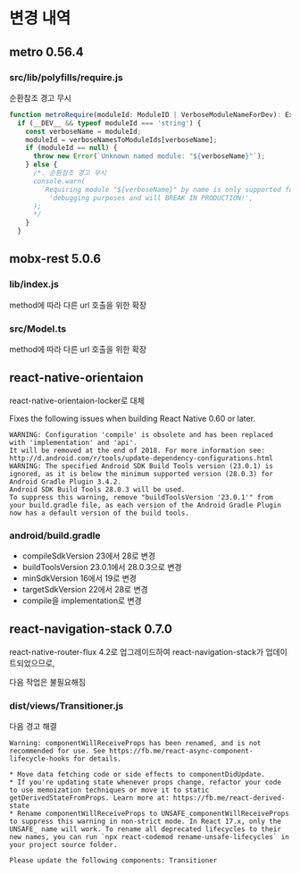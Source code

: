 # 변경 내역

## metro 0.56.4

### src/lib/polyfills/require.js

순환참조 경고 무시

```js
function metroRequire(moduleId: ModuleID | VerboseModuleNameForDev): Exports {
  if (__DEV__ && typeof moduleId === 'string') {
    const verboseName = moduleId;
    moduleId = verboseNamesToModuleIds[verboseName];
    if (moduleId == null) {
      throw new Error(`Unknown named module: "${verboseName}"`);
    } else {
      /*. 순환참조 경고 무시
      console.warn(
        `Requiring module "${verboseName}" by name is only supported for ` +
          'debugging purposes and will BREAK IN PRODUCTION!',
      );
      */
    }
  }
```

## mobx-rest 5.0.6

### lib/index.js

method에 따라 다른 url 호출을 위한 확장

### src/Model.ts

method에 따라 다른 url 호출을 위한 확장

## react-native-orientaion

react-native-orientaion-locker로 대체

Fixes the following issues when building React Native 0.60 or later.

```console
WARNING: Configuration 'compile' is obsolete and has been replaced with 'implementation' and 'api'.
It will be removed at the end of 2018. For more information see: http://d.android.com/r/tools/update-dependency-configurations.html
WARNING: The specified Android SDK Build Tools version (23.0.1) is ignored, as it is below the minimum supported version (28.0.3) for Android Gradle Plugin 3.4.2.
Android SDK Build Tools 28.0.3 will be used.
To suppress this warning, remove "buildToolsVersion '23.0.1'" from your build.gradle file, as each version of the Android Gradle Plugin now has a default version of the build tools.
```

### android/build.gradle

-   compileSdkVersion 23에서 28로 변경
-   buildToolsVersion 23.0.1에서 28.0.3으로 변경
-   minSdkVersion 16에서 19로 변경
-   targetSdkVersion 22에서 28로 변경
-   compile을 implementation로 변경

## react-navigation-stack 0.7.0

react-native-router-flux 4.2로 업그레이드하여 react-navigation-stack가 업데이트되었으므로,

다음 작업은 불필요해짐

### dist/views/Transitioner.js

다음 경고 해결

```console
Warning: componentWillReceiveProps has been renamed, and is not recommended for use. See https://fb.me/react-async-component-lifecycle-hooks for details.

* Move data fetching code or side effects to componentDidUpdate.
* If you're updating state whenever props change, refactor your code to use memoization techniques or move it to static getDerivedStateFromProps. Learn more at: https://fb.me/react-derived-state
* Rename componentWillReceiveProps to UNSAFE_componentWillReceiveProps to suppress this warning in non-strict mode. In React 17.x, only the UNSAFE_ name will work. To rename all deprecated lifecycles to their new names, you can run `npx react-codemod rename-unsafe-lifecycles` in your project source folder.

Please update the following components: Transitioner
```
